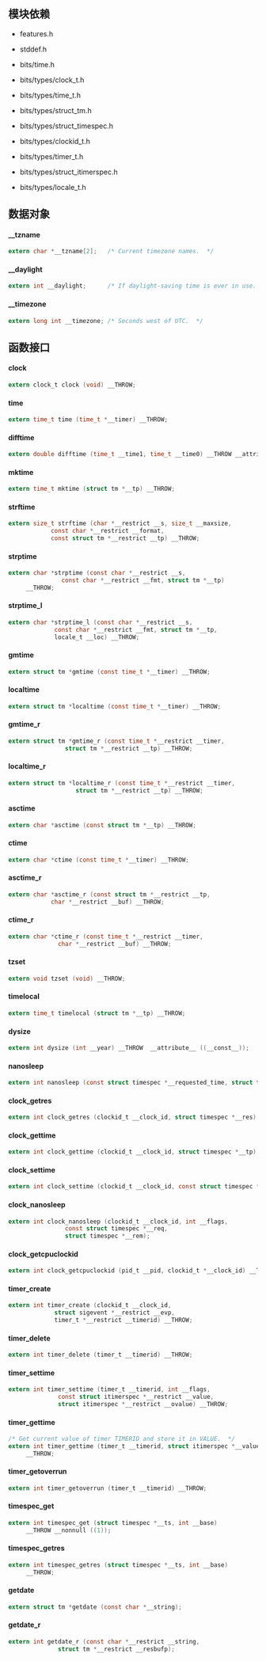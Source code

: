 

## 模块依赖

* features.h
* stddef.h
* bits/time.h
* bits/types/clock_t.h
* bits/types/time_t.h
* bits/types/struct_tm.h
* bits/types/struct_timespec.h

* bits/types/clockid_t.h
* bits/types/timer_t.h
* bits/types/struct_itimerspec.h
* bits/types/locale_t.h


## 数据对象


#### __tzname

```c
extern char *__tzname[2];	/* Current timezone names.  */
```

#### __daylight

```c
extern int __daylight;		/* If daylight-saving time is ever in use.  */
```

#### __timezone

```c
extern long int __timezone;	/* Seconds west of UTC.  */
```



## 函数接口

<!-- ISO 11 -->

#### clock

```c
extern clock_t clock (void) __THROW;
```

#### time

```c
extern time_t time (time_t *__timer) __THROW;
```

#### difftime

```c
extern double difftime (time_t __time1, time_t __time0) __THROW __attribute__ ((__const__));
```

#### mktime

```c
extern time_t mktime (struct tm *__tp) __THROW;
```

#### strftime

```c
extern size_t strftime (char *__restrict __s, size_t __maxsize,
			const char *__restrict __format,
			const struct tm *__restrict __tp) __THROW;
```

#### strptime

```c
extern char *strptime (const char *__restrict __s,
		       const char *__restrict __fmt, struct tm *__tp)
     __THROW;
```

#### strptime_l

```c
extern char *strptime_l (const char *__restrict __s,
			 const char *__restrict __fmt, struct tm *__tp,
			 locale_t __loc) __THROW;
```

#### gmtime

```c
extern struct tm *gmtime (const time_t *__timer) __THROW;
```

#### localtime

```c
extern struct tm *localtime (const time_t *__timer) __THROW;
```

#### gmtime_r

```c
extern struct tm *gmtime_r (const time_t *__restrict __timer,
			    struct tm *__restrict __tp) __THROW;
```

#### localtime_r

```c
extern struct tm *localtime_r (const time_t *__restrict __timer,
			       struct tm *__restrict __tp) __THROW;
```

#### asctime

```c
extern char *asctime (const struct tm *__tp) __THROW;
```
#### ctime

```c
extern char *ctime (const time_t *__timer) __THROW;
```

#### asctime_r

```c
extern char *asctime_r (const struct tm *__restrict __tp,
			char *__restrict __buf) __THROW;
```

#### ctime_r

```c
extern char *ctime_r (const time_t *__restrict __timer,
		      char *__restrict __buf) __THROW;
```

#### tzset

```c
extern void tzset (void) __THROW;
```

#### timelocal

```c
extern time_t timelocal (struct tm *__tp) __THROW;
```

#### dysize

```c
extern int dysize (int __year) __THROW  __attribute__ ((__const__));
```

<!--  -->

#### nanosleep

```c
extern int nanosleep (const struct timespec *__requested_time, struct timespec *__remaining);
```

#### clock_getres

```c
extern int clock_getres (clockid_t __clock_id, struct timespec *__res) __THROW;
```

#### clock_gettime

```c
extern int clock_gettime (clockid_t __clock_id, struct timespec *__tp) __THROW __nonnull((2));
```

#### clock_settime

```c
extern int clock_settime (clockid_t __clock_id, const struct timespec *__tp) __THROW __nonnull((2));
```


#### clock_nanosleep

```c
extern int clock_nanosleep (clockid_t __clock_id, int __flags,
			    const struct timespec *__req,
			    struct timespec *__rem);
```

#### clock_getcpuclockid

```c
extern int clock_getcpuclockid (pid_t __pid, clockid_t *__clock_id) __THROW;
```

#### timer_create

```c
extern int timer_create (clockid_t __clock_id,
			 struct sigevent *__restrict __evp,
			 timer_t *__restrict __timerid) __THROW;
```

#### timer_delete

```c
extern int timer_delete (timer_t __timerid) __THROW;
```

#### timer_settime

```c
extern int timer_settime (timer_t __timerid, int __flags,
			  const struct itimerspec *__restrict __value,
			  struct itimerspec *__restrict __ovalue) __THROW;
```

#### timer_gettime

```c
/* Get current value of timer TIMERID and store it in VALUE.  */
extern int timer_gettime (timer_t __timerid, struct itimerspec *__value)
     __THROW;
```

#### timer_getoverrun

```c
extern int timer_getoverrun (timer_t __timerid) __THROW;
```

#### timespec_get

```c
extern int timespec_get (struct timespec *__ts, int __base)
     __THROW __nonnull ((1));
```

#### timespec_getres

```c
extern int timespec_getres (struct timespec *__ts, int __base)
     __THROW;
```

#### getdate

```c
extern struct tm *getdate (const char *__string);
```

#### getdate_r

```c
extern int getdate_r (const char *__restrict __string,
		      struct tm *__restrict __resbufp);
```